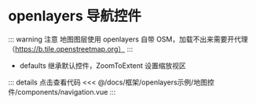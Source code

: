 <script setup>
import navigation from './components/navigation.vue'
</script>

# openlayers 导航控件

::: warning 注意
地图图层使用 openlayers 自带 OSM，加载不出来需要开代理（https://b.tile.openstreetmap.org）
:::
<ClientOnly>
<navigation/>
</ClientOnly>

- defaults 继承默认控件，ZoomToExtent 设置缩放视区
  
::: details 点击查看代码
<<< @/docs/框架/openlayers示例/地图控件/components/navigation.vue
:::

